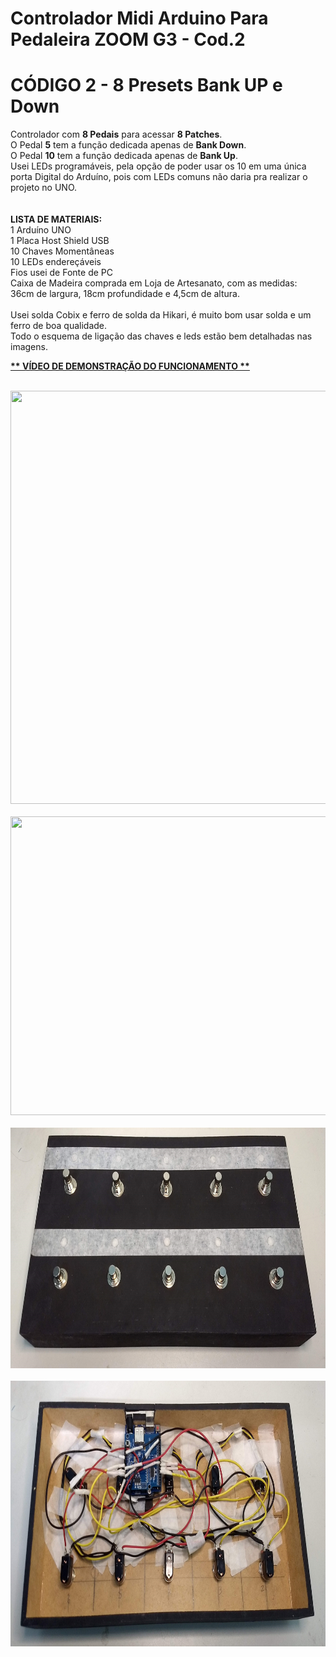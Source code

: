 # Controlador Midi Arduino Para Pedaleira ZOOM G3 - Cod.2
# CÓDIGO 2 - 8 Presets Bank UP e Down
Controlador com <b>8 Pedais</b> para acessar <b>8 Patches</b>.<br>
O Pedal <b>5</b> tem a função dedicada apenas de <b>Bank Down</b>.<br>
O Pedal <b>10</b> tem a função dedicada apenas de <b>Bank Up</b>.<br>
Usei LEDs programáveis, pela opção de poder usar os 10 em uma única porta Digital do Arduíno, pois com LEDs comuns não daria pra realizar o projeto no UNO.<br>
<br>
<br>
<b>LISTA DE MATERIAIS:</b><br>
1 Arduíno UNO<br>
1 Placa Host Shield USB<br>
10 Chaves Momentâneas<br>
10 LEDs endereçáveis<br>
Fios usei de Fonte de PC<br>
Caixa de Madeira comprada em Loja de Artesanato, com as medidas:<br>
36cm de largura, 18cm profundidade e 4,5cm de altura.<br>
<br>
Usei solda Cobix e ferro de solda da Hikari, é muito bom usar solda e um ferro de boa qualidade.<br>
Todo o esquema de ligação das chaves e leds estão bem detalhadas nas imagens.
<br>
<p><a href="https://youtu.be/fVQfTznFK2k"><b> ** VÍDEO DE DEMONSTRAÇÃO DO FUNCIONAMENTO ** </b></a></p>
<br>
<img width=698 height=661 src="ESQUEMA%20DE%20LIGAÇÃO%20DOS%20PEDAIS_8.jpg">
<br>
<br>
<img width=855 height=478 src="ESQUEMA%20DE%20LIGAÇÃO%20DOS%20LEDs.jpg">
<br>
<br>
<img width=837 height=385 src="IMG_20221213_225013941.jpg">
<br>
<br>
<img width=835 height=425 src="IMG_20221213_225039821.jpg">
